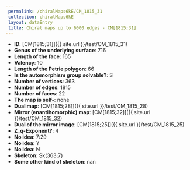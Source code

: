 ```yaml
--- 
 permalink: /chiralMaps6kE/CM_1815_31 
 collection: chiralMaps6kE
 layout: dataEntry
 title: Chiral maps up to 6000 edges - CM[1815;31]
---
```


- **ID**: [CM[1815;31]]({{ site.url }}/test/CM_1815_31)
- **Genus of the underlying surface**: 716
- **Length of the face**: 165
- **Valency**: 10
- **Length of the Petrie polygon**: 66
- **Is the automorphism group solvable?**: S
- **Number of vertices**: 363
- **Number of edges**: 1815
- **Number of faces**: 22
- **The map is self-**: none
- **Dual map**: [CM[1815;28]]({{ site.url }}/test/CM_1815_28)
- **Mirror (enantihomorphic) map**: [CM[1815;32]]({{ site.url }}/test/CM_1815_32)
- **Dual of the mirror image**: [CM[1815;25]]({{ site.url }}/test/CM_1815_25)
- **Z_q-Exponent?**: 4
- **No idea**:  7:29
- **No idea**: Y
- **No idea**: N
- **Skeleton**: Sk(363;7)
- **Some other kind of skeleton**: nan
